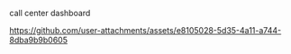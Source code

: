 call center dashboard 





https://github.com/user-attachments/assets/e8105028-5d35-4a11-a744-8dba9b9b0605


